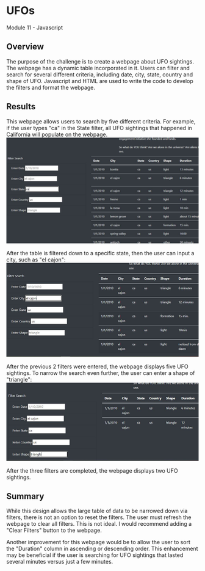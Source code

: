 # UFOs
Module 11 - Javascript

## Overview

The purpose of the challenge is to create a webpage about UFO sightings. The webpage has a dynamic table incorporated in it. Users can filter and search for several different criteria, including date, city, state, country and shape of UFO. Javascript and HTML are used to write the code to develop the filters and format the webpage.

## Results

This webpage allows users to search by five different criteria. 
For example, if the user types "ca" in the State filter, all UFO sightings that happened in California will populate on the webpage.
![Image of State Filter](https://github.com/jcourt99/UFOs/blob/main/static/images/State_Filter_Image.JPG)

After the table is filtered down to a specific state, then the user can input a city, such as "el cajon":
![Image of City Filter](https://github.com/jcourt99/UFOs/blob/main/static/images/City_Filter_Image.JPG)

After the previous 2 filters were entered, the webpage displays five UFO sightings. To narrow the search even further, the user can enter a shape of "triangle":
![Image of Shape Filter](https://github.com/jcourt99/UFOs/blob/main/static/images/Shape_Filter_Image.JPG)

After the three filters are completed, the webpage displays two UFO sightings.


## Summary

While this design allows the large table of data to be narrowed down via filters, there is not an option to reset the filters. The user must refresh the webpage to clear all filters. This is not ideal. I would recommend adding a "Clear Filters" button to the webpage. 

Another improvement for this webpage would be to allow the user to sort the "Duration" column in ascending or descending order. This enhancement may be beneficial if the user is searching for UFO sightings that lasted several minutes versus just a few minutes.



